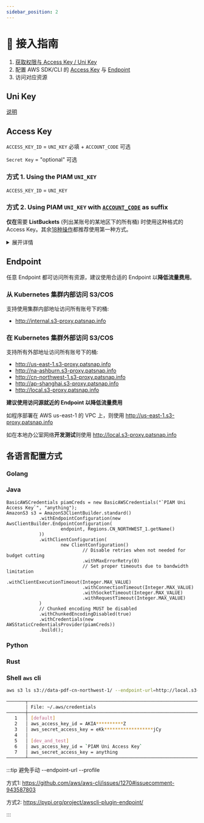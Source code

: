 ```yaml
---
sidebar_position: 2
---
```


# 🔌 接入指南

1. [获取权限与 Access Key / Uni Key](/docs/feedback/feedback.md)
2. 配置 AWS SDK/CLI 的 [Access Key](#access-key) 与 [Endpoint](#endpoint)
3. 访问对应资源

## Uni Key

[说明](/docs/user/s3/feat#多云账号)

## Access Key

`ACCESS_KEY_ID` = `UNI_KEY` 必填 + `ACCOUNT_CODE` 可选

`Secret Key` = "optional" 可选

### 方式 1. Using the PIAM `UNI_KEY`

`ACCESS_KEY_ID` = `UNI_KEY`

### 方式 2. Using PIAM `UNI_KEY` with [`ACCOUNT_CODE`](feat#多云账号) as suffix

**仅在**需要 **ListBuckets** (列出某账号的某地区下的所有桶) 时使用这种格式的 Access Key。其余[18种操作](feat#支持的-api)都推荐使用第一种方式。

<details>
<summary>展开详情</summary>

`ACCESS_KEY_ID` = `UNI_KEY` + `ACCOUNT_CODE`

样例:

#### 列出 aws 7478 账号下美国地区的所有桶


`UNI_KEY` = "AKPSPERS03LJW0Z" `ACCOUNT_CODE` = "7478" `ACCESS_KEY_ID` = "AKPSPERS03LJW0Z**7478**"

`Region` = "us-east-1"

#### 列出 tencent global 账号下上海地区的所有桶

`UNI_KEY` = "AKPSPERS03LJW0Z" `ACCOUNT_CODE` = "4258" `ACCESS_KEY_ID` = "AKPSPERS03LJW0Z**4258**"

`REGION` = "ap-shanghai"

</details>

## Endpoint

任意 Endpoint 都可访问所有资源，建议使用合适的 Endpoint 以**降低流量费用**。

### 从 Kubernetes 集群内部访问 S3/COS

支持使用集群内部地址访问所有账号下的桶:
- http://internal.s3-proxy.patsnap.info

### 在 Kubernetes 集群外部访问 S3/COS

支持所有外部地址访问所有账号下的桶:
- http://us-east-1.s3-proxy.patsnap.info
- http://na-ashburn.s3-proxy.patsnap.info
- http://cn-northwest-1.s3-proxy.patsnap.info
- http://ap-shanghai.s3-proxy.patsnap.info
- http://local.s3-proxy.patsnap.info

**建议使用访问源就近的 Endpoint 以降低流量费用**

如程序部署在 AWS us-east-1 的 VPC 上，则使用 http://us-east-1.s3-proxy.patsnap.info

如在本地办公室网络**开发测试**则使用 http://local.s3-proxy.patsnap.info

## 各语言配置方式

### Golang

### Java

```
BasicAWSCredentials piamCreds = new BasicAWSCredentials("`PIAM Uni Access Key`", "anything");
AmazonS3 s3 = AmazonS3ClientBuilder.standard()
            .withEndpointConfiguration(new AwsClientBuilder.EndpointConfiguration(
                    endpoint, Regions.CN_NORTHWEST_1.getName()
            ))
            .withClientConfiguration(
                    new ClientConfiguration()
                            // Disable retries when not needed for budget cutting
                            .withMaxErrorRetry(0)
                            // Set proper timeouts due to bandwidth limitation
                            .withClientExecutionTimeout(Integer.MAX_VALUE)
                            .withConnectionTimeout(Integer.MAX_VALUE)
                            .withSocketTimeout(Integer.MAX_VALUE)
                            .withRequestTimeout(Integer.MAX_VALUE)
            )
            // Chunked encoding MUST be disabled
            .withChunkedEncodingDisabled(true)
            .withCredentials(new AWSStaticCredentialsProvider(piamCreds))
            .build();
```

### Python

### Rust

### Shell `aws` cli

```bash
aws s3 ls s3://data-pdf-cn-northwest-1/ --endpoint-url=http://local.s3-proxy.patsnap.info --profile=dev_and_test
```

```bash
───────┬─────────────────────────────────────────────────────────────────────
       │ File: ~/.aws/credentials
───────┼─────────────────────────────────────────────────────────────────────
   1   │ [default]
   2   │ aws_access_key_id = AKIA**********Z
   3   │ aws_secret_access_key = eKk******************jCy
   4   │
   5   │ [dev_and_test]
   6   │ aws_access_key_id = `PIAM Uni Access Key`
   7   │ aws_secret_access_key = anything
───────┴─────────────────────────────────────────────────────────────────────
```

:::tip 避免手动 --endpoint-url --profile

方式1:
https://github.com/aws/aws-cli/issues/1270#issuecomment-943587803

方式2:
https://pypi.org/project/awscli-plugin-endpoint/

:::
